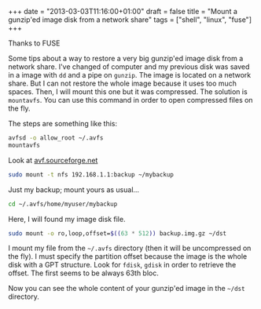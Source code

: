 +++
date = "2013-03-03T11:16:00+01:00"
draft = false
title = "Mount a gunzip'ed image disk from a network share"
tags = ["shell", "linux", "fuse"]
+++

Thanks to FUSE

<!--more-->

Some tips about a way to restore a very big gunzip'ed image disk from a network
share. I've changed of computer and my previous disk was saved in a image with
`dd` and a pipe on `gunzip`. The image is located on a network share. But I can
not restore the whole image because it uses too much spaces. Then, I will mount
this one but it was compressed. The solution is `mountavfs`. You can use this
command in order to open compressed files on the fly.

The steps are something like this:

```sh
avfsd -o allow_root ~/.avfs
mountavfs
```

Look at [avf.sourceforge.net](http://avf.sourceforge.net)

```sh
sudo mount -t nfs 192.168.1.1:backup ~/mybackup
```

Just my backup; mount yours as usual...

```sh
cd ~/.avfs/home/myuser/mybackup
```

Here, I will found my image disk file.

```sh
sudo mount -o ro,loop,offset=$((63 * 512)) backup.img.gz ~/dst
```

I mount my file from the `~/.avfs` directory (then it will be uncompressed on
the fly). I must specify the partition offset because the image is the whole
disk with a GPT structure. Look for `fdisk`, `gdisk` in order to retrieve the
offset. The first seems to be always 63th bloc.

Now you can see the whole content of your gunzip'ed image in the `~/dst`
directory.
